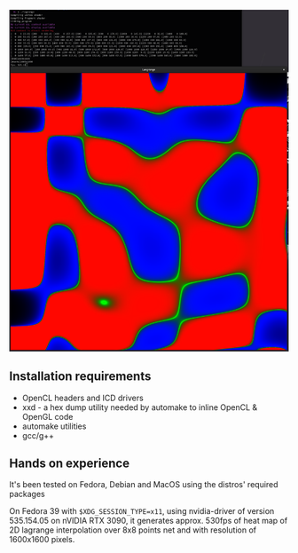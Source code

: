 ![lagrange](print_screen.png)


## Installation requirements
 - OpenCL headers and ICD drivers
 - xxd - a hex dump utility needed by automake to inline OpenCL & OpenGL code
 - automake utilities
 - gcc/g++

## Hands on experience
It's been tested on Fedora, Debian and MacOS using the distros' required packages

On Fedora 39 with `$XDG_SESSION_TYPE=x11`, using  nvidia-driver of version 535.154.05 on nVIDIA RTX 3090, it generates 
approx. 530fps of heat map of 2D lagrange interpolation over 8x8 points net and with resolution of 1600x1600 pixels.
